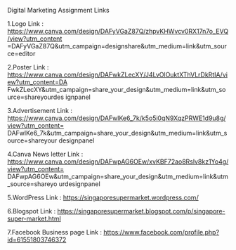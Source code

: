 Digital Marketing Assignment Links 

1.Logo Link : 
https://www.canva.com/design/DAFyVGaZ87Q/zhpvKHWvcv0RX17n7o_EVQ/view?utm_content
=DAFyVGaZ87Q&utm_campaign=designshare&utm_medium=link&utm_source=editor

2.Poster Link : 
https://www.canva.com/design/DAFwkZLecXY/J4LvOlOuktXThVLrDkRtIA/view?utm_content=DA
FwkZLecXY&utm_campaign=share_your_design&utm_medium=link&utm_source=shareyourdes
ignpanel

3.Advertisement Link : 
https://www.canva.com/design/DAFwlKe6_7k/k5o5i0qN9XqzPRWE1d9u8g/view?utm_content=
DAFwlKe6_7k&utm_campaign=share_your_design&utm_medium=link&utm_source=shareyour
designpanel

4.Canva News letter Link : 
https://www.canva.com/design/DAFwpAG6OEw/xvKBF72ao8Rslv8kz1Yo4g/view?utm_content=
DAFwpAG6OEw&utm_campaign=share_your_design&utm_medium=link&utm_source=shareyo
urdesignpanel

5.WordPress Link : 
https://singaporesupermarket.wordpress.com/

6.Blogspot Link :
https://singaporesupermarket.blogspot.com/p/singapore-super-market.html

7.Facebook Business page Link :
https://www.facebook.com/profile.php?id=61551803746372
